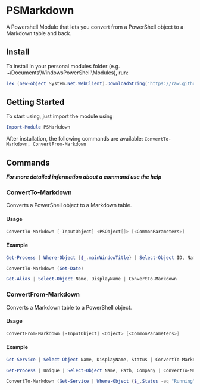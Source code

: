 # PSMarkdown
A Powershell Module that lets you convert from a PowerShell object to a Markdown table and back.

## Install

To install in your personal modules folder (e.g. ~\Documents\WindowsPowerShell\Modules), run:

```powershell
iex (new-object System.Net.WebClient).DownloadString('https://raw.github.com/ishu3101/PSMarkdown/master/Install.ps1')
```

## Getting Started

To start using, just import the module using

```powershell
Import-Module PSMarkdown
```

After installation, the following commands are available: `ConvertTo-Markdown, ConvertFrom-Markdown`

## Commands

***For more detailed information about a command use the help***

### ConvertTo-Markdown
Converts a PowerShell object to a Markdown table.

#### Usage
```powershell
ConvertTo-Markdown [-InputObject] <PSObject[]> [<CommonParameters>]
```

#### Example

```powershell
Get-Process | Where-Object {$_.mainWindowTitle} | Select-Object ID, Name, Path, Company | ConvertTo-Markdown
```

```powershell
ConvertTo-Markdown (Get-Date)
```

```powershell
Get-Alias | Select-Object Name, DisplayName | ConvertTo-Markdown
```

### ConvertFrom-Markdown
Converts a Markdown table to a PowerShell object.

#### Usage
```powershell
ConvertFrom-Markdown [-InputObject] <Object> [<CommonParameters>]
```

#### Example

```powershell
Get-Service | Select-Object Name, DisplayName, Status | ConvertTo-Markdown | ConvertFrom-Markdown
```

```powershell
Get-Process | Unique | Select-Object Name, Path, Company | ConvertTo-Markdown | ConvertFrom-Markdown
```

```powershell
ConvertTo-Markdown (Get-Service | Where-Object {$_.Status -eq "Running"} | Select-Object Name, DisplayName, Status) | ConvertFrom-Markdown
```

